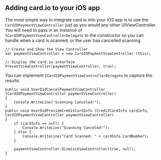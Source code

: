## Adding card.io to your iOS app

The most simple way to integrate card.io into your iOS app is to use the `CardIOPaymentViewController` just as you would any other UIViewController.  You will need to pass in an instance of `ICardIOPaymentViewControllerDelegate` to the constructor so you can handle when a card is scanned, or the user has cancelled scanning.

```
// Create and Show the View Controller
var paymentViewController = new CardIOPaymentViewController (this);

// Display the card.io interface
PresentViewController(paymentViewController, true);
```

You can implement `ICardIOPaymentViewControllerDelegate` to capture the results:

```
public void UserDidCancelPaymentViewController (CardIOPaymentViewController paymentViewController)
{
    Console.WriteLine("Scanning Canceled!");
}
public void UserDidProvideCreditCardInfo (CreditCardInfo cardInfo, CardIOPaymentViewController paymentViewController)
{
    if (cardInfo == null) {
        Console.WriteLine("Scanning Canceled!");
    } else {
        Console.WriteLine("Card Scanned: " + cardInfo.CardNumber);
    }	

    paymentViewController.DismissViewController(true, null);        
}
```
